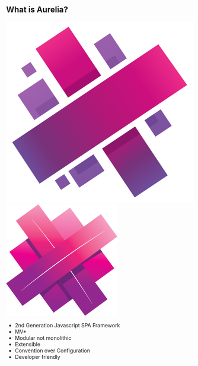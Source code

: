## What is Aurelia?

![](assets/aurelia-logo.png) <!-- .element: class="plain" height="150"  --> ![](assets/aurelia-logo-2.png) <!-- .element: class="plain" height="150"  --> 

* 2nd Generation Javascript SPA Framework
* MV*
* Modular not monolithic
* Extensible
* Convention over Configuration
* Developer friendly